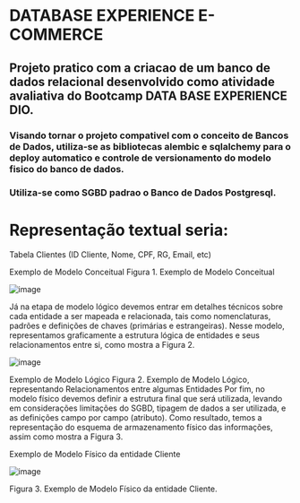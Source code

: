 # DATABASE EXPERIENCE E-COMMERCE
## Projeto pratico com a criacao de um banco de dados relacional desenvolvido como atividade avaliativa do Bootcamp DATA BASE EXPERIENCE DIO.

### Visando tornar o projeto compativel com o conceito de Bancos de Dados, utiliza-se as bibliotecas alembic e sqlalchemy para o deploy automatico e controle de versionamento do modelo fisico do banco de dados.

### Utiliza-se como SGBD padrao o Banco de Dados Postgresql.

 # Representação textual seria:

Tabela Clientes (ID Cliente, Nome, CPF, RG, Email, etc)

Exemplo de Modelo Conceitual
Figura 1. Exemplo de Modelo Conceitual


![image](https://user-images.githubusercontent.com/107506717/185693789-218e3461-165d-4cfe-a52f-61b351f0cbb6.png)

Já na etapa de modelo lógico devemos entrar em detalhes técnicos sobre cada entidade a ser mapeada e relacionada, tais como nomenclaturas, padrões e definições de chaves (primárias e estrangeiras). Nesse modelo, representamos graficamente a estrutura lógica de entidades e seus relacionamentos entre si, como mostra a Figura 2.

![image](https://user-images.githubusercontent.com/107506717/185693910-9104b0fc-26fc-4f2f-b6b3-5b520a6f4738.png)


Exemplo de Modelo Lógico
Figura 2. Exemplo de Modelo Lógico, representando Relacionamentos entre algumas Entidades
Por fim, no modelo físico devemos definir a estrutura final que será utilizada, levando em considerações limitações do SGBD, tipagem de dados a ser utilizada, e as definições campo por campo (atributo). Como resultado, temos a representação do esquema de armazenamento físico das informações, assim como mostra a Figura 3.

Exemplo de Modelo Físico da entidade Cliente


![image](https://user-images.githubusercontent.com/107506717/185693990-a6732558-28cc-42c9-b767-5665a5713436.png)

Figura 3. Exemplo de Modelo Físico da entidade Cliente.
